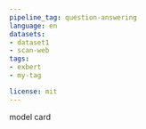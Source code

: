```yaml
---
pipeline_tag: question-answering
language: en
datasets:
- dataset1
- scan-web
tags:
- exbert
- my-tag

license: mit
---
```

model card
